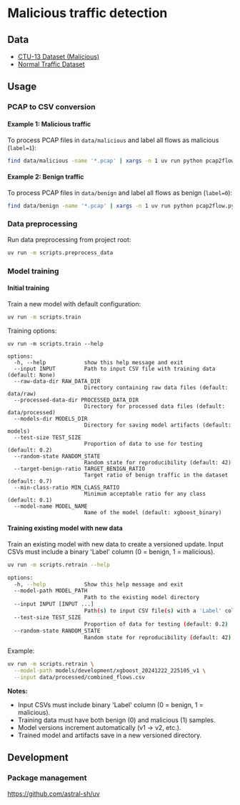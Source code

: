 # Malicious traffic detection

## Data

- [CTU-13 Dataset (Malicious)](https://www.stratosphereips.org/datasets-ctu13)
- [Normal Traffic Dataset](https://www.stratosphereips.org/datasets-normal)

## Usage

### PCAP to CSV conversion

#### Example 1: Malicious traffic

To process PCAP files in `data/malicious` and label all flows as malicious (`label=1`):

```bash
find data/malicious -name '*.pcap' | xargs -n 1 uv run python pcap2flow.py 1
```

#### Example 2: Benign traffic

To process PCAP files in `data/benign` and label all flows as benign (`label=0`):

```bash
find data/benign -name '*.pcap' | xargs -n 1 uv run python pcap2flow.py 0
```

### Data preprocessing

Run data preprocessing from project root:

```sh
uv run -m scripts.preprocess_data
```

### Model training

#### Initial training

Train a new model with default configuration:

```sh
uv run -m scripts.train
```

Training options:

```
uv run -m scripts.train --help

options:
  -h, --help            show this help message and exit
  --input INPUT         Path to input CSV file with training data (default: None)
  --raw-data-dir RAW_DATA_DIR
                        Directory containing raw data files (default: data/raw)
  --processed-data-dir PROCESSED_DATA_DIR
                        Directory for processed data files (default: data/processed)
  --models-dir MODELS_DIR
                        Directory for saving model artifacts (default: models)
  --test-size TEST_SIZE
                        Proportion of data to use for testing (default: 0.2)
  --random-state RANDOM_STATE
                        Random state for reproducibility (default: 42)
  --target-benign-ratio TARGET_BENIGN_RATIO
                        Target ratio of benign traffic in the dataset (default: 0.7)
  --min-class-ratio MIN_CLASS_RATIO
                        Minimum acceptable ratio for any class (default: 0.1)
  --model-name MODEL_NAME
                        Name of the model (default: xgboost_binary)
```

#### Training existing model with new data

Train an existing model with new data to create a versioned update. Input CSVs must include a binary 'Label' column (0 = benign, 1 = malicious).

```sh
uv run -m scripts.retrain --help

options:
  -h, --help            Show this help message and exit
  --model-path MODEL_PATH
                        Path to the existing model directory
  --input INPUT [INPUT ...]
                        Path(s) to input CSV file(s) with a 'Label' column (0 or 1)
  --test-size TEST_SIZE
                        Proportion of data for testing (default: 0.2)
  --random-state RANDOM_STATE
                        Random state for reproducibility (default: 42)
```

Example:

```sh
uv run -m scripts.retrain \
  --model-path models/development/xgboost_20241222_225105_v1 \
  --input data/processed/combined_flows.csv
```

**Notes:**

- Input CSVs must include binary 'Label' column (0 = benign, 1 = malicious).
- Training data must have both benign (0) and malicious (1) samples.
- Model versions increment automatically (v1 → v2, etc.).
- Trained model and artifacts save in a new versioned directory.

## Development

### Package management

<https://github.com/astral-sh/uv>
